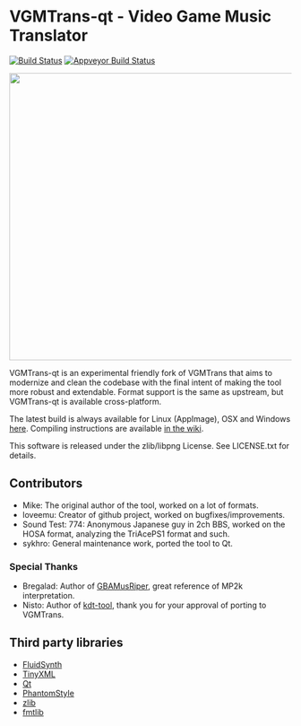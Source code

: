
# VGMTrans-qt - Video Game Music Translator

[![Build Status](https://travis-ci.org/sykhro/vgmtrans-qt.svg?branch=refactor)](https://travis-ci.org/sykhro/vgmtrans-qt) [![Appveyor Build Status](https://ci.appveyor.com/api/projects/status/github/sykhro/vgmtrans-qt?branch=refactor&svg=true)](https://ci.appveyor.com/project/sykhro/vgmtrans-qt)

<p align="center">
<img height="512" src="https://raw.githubusercontent.com/sykhro/vgmtrans-qt/refactor/.github/prev.png"><br>
</p>

VGMTrans-qt is an experimental friendly fork of VGMTrans that aims to modernize and clean the codebase with the final intent of making the tool more robust and extendable.
Format support is the same as upstream, but VGMTrans-qt is available cross-platform.

The latest build is always available for Linux (AppImage), OSX and Windows [here](https://github.com/sykhro/vgmtrans-qt/releases/tag/continuous-refactor).
Compiling instructions are available [in the wiki](https://github.com/sykhro/vgmtrans-qt/wiki/Building).

This software is released under the zlib/libpng License. See LICENSE.txt for details.

Contributors
------------

- Mike: The original author of the tool, worked on a lot of formats.
- loveemu: Creator of github project, worked on bugfixes/improvements.
- Sound Test: 774: Anonymous Japanese guy in 2ch BBS, worked on the HOSA format, analyzing the TriAcePS1 format and such.
- sykhro: General maintenance work, ported the tool to Qt.

### Special Thanks

- Bregalad: Author of [GBAMusRiper](http://www.romhacking.net/utilities/881/), great reference of MP2k interpretation.
- Nisto: Author of [kdt-tool](https://github.com/Nisto/kdt-tool), thank you for your approval of porting to VGMTrans.

Third party libraries
------------

- [FluidSynth](https://github.com/FluidSynth/fluidsynth)
- [TinyXML](http://www.grinninglizard.com/tinyxml/)
- [Qt](https://www.qt.io/download-open-source)
- [PhantomStyle](https://github.com/randrew/phantomstyle)
- [zlib](https://github.com/madler/zlib)
- [fmtlib](https://github.com/fmtlib/fmt)
